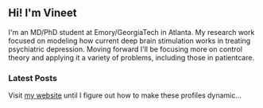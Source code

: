 ## Hi! I'm Vineet
I'm an MD/PhD student at Emory/GeorgiaTech in Atlanta. My research work focused on modeling how current deep brain stimulation works in treating psychiatric depression.
Moving forward I'll be focusing more on control theory and applying it a variety of problems, including those in patientcare.

### Latest Posts
Visit [my website](https://vineet.tiruvadi.com) until I figure out how to make these profiles dynamic...
